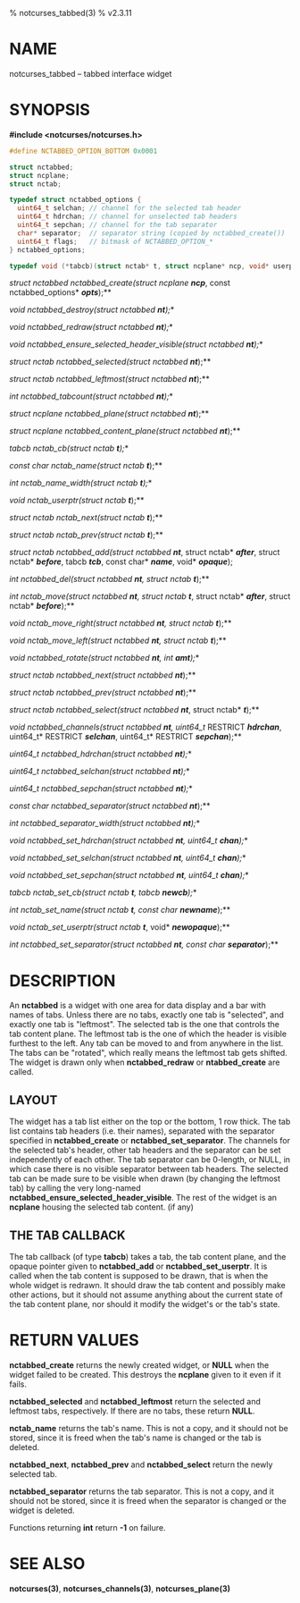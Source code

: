 % notcurses_tabbed(3)
% v2.3.11

# NAME

notcurses_tabbed – tabbed interface widget

# SYNOPSIS

**#include <notcurses/notcurses.h>**

```c
#define NCTABBED_OPTION_BOTTOM 0x0001

struct nctabbed;
struct ncplane;
struct nctab;

typedef struct nctabbed_options {
  uint64_t selchan; // channel for the selected tab header
  uint64_t hdrchan; // channel for unselected tab headers
  uint64_t sepchan; // channel for the tab separator
  char* separator;  // separator string (copied by nctabbed_create())
  uint64_t flags;   // bitmask of NCTABBED_OPTION_*
} nctabbed_options;

typedef void (*tabcb)(struct nctab* t, struct ncplane* ncp, void* userptr);
```

**struct nctabbed* nctabbed_create(struct ncplane* ***ncp***, const nctabbed_options* ***opts***);**

**void nctabbed_destroy(struct nctabbed* ***nt***);**

**void nctabbed_redraw(struct nctabbed* ***nt***);**

**void nctabbed_ensure_selected_header_visible(struct nctabbed* ***nt***);**

**struct nctab* nctabbed_selected(struct nctabbed* ***nt***);**

**struct nctab* nctabbed_leftmost(struct nctabbed* ***nt***);**

**int nctabbed_tabcount(struct nctabbed* ***nt***);**

**struct ncplane* nctabbed_plane(struct nctabbed* ***nt***);**

**struct ncplane* nctabbed_content_plane(struct nctabbed* ***nt***);**

**tabcb nctab_cb(struct nctab* ***t***);**

**const char* nctab_name(struct nctab* ***t***);**

**int nctab_name_width(struct nctab* ***t***);**

**void* nctab_userptr(struct nctab* ***t***);**

**struct nctab* nctab_next(struct nctab* ***t***);**

**struct nctab* nctab_prev(struct nctab* ***t***);**

**struct nctab* nctabbed_add(struct nctabbed* ***nt***, struct nctab* ***after***, struct nctab* ***before***, tabcb ***tcb***, const char* ***name***, void* ***opaque***);

**int nctabbed_del(struct nctabbed* ***nt***, struct nctab* ***t***);**

**int nctab_move(struct nctabbed* ***nt***, struct nctab* ***t***, struct nctab* ***after***,
                   struct nctab* ***before***);**

**void nctab_move_right(struct nctabbed* ***nt***, struct nctab* ***t***);**

**void nctab_move_left(struct nctabbed* ***nt***, struct nctab* ***t***);**

**void nctabbed_rotate(struct nctabbed* ***nt***, int ***amt***);**

**struct nctab* nctabbed_next(struct nctabbed* ***nt***);**

**struct nctab* nctabbed_prev(struct nctabbed* ***nt***);**

**struct nctab* nctabbed_select(struct nctabbed* ***nt***, struct nctab* ***t***);**

**void nctabbed_channels(struct nctabbed* ***nt***, uint64_t* RESTRICT ***hdrchan***, uint64_t* RESTRICT ***selchan***, uint64_t* RESTRICT ***sepchan***);**

**uint64_t nctabbed_hdrchan(struct nctabbed* ***nt***);**

**uint64_t nctabbed_selchan(struct nctabbed* ***nt***);**

**uint64_t nctabbed_sepchan(struct nctabbed* ***nt***);**

**const char* nctabbed_separator(struct nctabbed* ***nt***);**

**int nctabbed_separator_width(struct nctabbed* ***nt***);**

**void nctabbed_set_hdrchan(struct nctabbed* ***nt***, uint64_t ***chan***);**

**void nctabbed_set_selchan(struct nctabbed* ***nt***, uint64_t ***chan***);**

**void nctabbed_set_sepchan(struct nctabbed* ***nt***, uint64_t ***chan***);**

**tabcb nctab_set_cb(struct nctab* ***t***, tabcb ***newcb***);**

**int nctab_set_name(struct nctab* ***t***, const char* ***newname***);**

**void* nctab_set_userptr(struct nctab* ***t***, void* ***newopaque***);**

**int nctabbed_set_separator(struct nctabbed* ***nt***, const char* ***separator***);**

# DESCRIPTION

An **nctabbed** is a widget with one area for data display and a bar with
names of tabs. Unless there are no tabs, exactly one tab is "selected", and
exactly one tab is "leftmost". The selected tab is the one that controls
the tab content plane. The leftmost tab is the one of which the header is
visible furthest to the left. Any tab can be moved to and from anywhere in the
list. The tabs can be "rotated", which really means the leftmost tab gets
shifted. The widget is drawn only when **nctabbed_redraw** or **ntabbed_create**
are called.

## LAYOUT

The widget has a tab list either on the top or the bottom, 1 row thick. The tab
list contains tab headers (i.e. their names), separated with the separator
specified in **nctabbed_create** or **nctabbed_set_separator**. The channels
for the selected tab's header, other tab headers and the separator can be
set independently of each other. The tab separator can be 0-length, or NULL,
in which case there is no visible separator between tab headers. The selected
tab can be made sure to be visible when drawn (by changing the leftmost tab)
by calling the very long-named **nctabbed_ensure_selected_header_visible**.
The rest of the widget is an **ncplane** housing the selected tab content. (if any)

## THE TAB CALLBACK

The tab callback (of type **tabcb**) takes a tab, the tab content plane, and
the opaque pointer given to **nctabbed_add** or **nctabbed_set_userptr**.
It is called when the tab content is supposed to be drawn, that is when
the whole widget is redrawn. It should draw the tab content and possibly
make other actions, but it should not assume anything about the current state
of the tab content plane, nor should it modify the widget's or the tab's state.

# RETURN VALUES

**nctabbed_create** returns the newly created widget, or **NULL** when the widget
failed to be created. This destroys the **ncplane** given to it even if it fails.

**nctabbed_selected** and **nctabbed_leftmost** return the selected and
leftmost tabs, respectively. If there are no tabs, these return **NULL**.

**nctab_name** returns the tab's name. This is not a copy, and it should not be
stored, since it is freed when the tab's name is changed or the tab is deleted.

**nctabbed_next**, **nctabbed_prev** and **nctabbed_select** return the newly
selected tab.

**nctabbed_separator** returns the tab separator. This is not a copy, and it
should not be stored, since it is freed when the separator is changed or the
widget is deleted.

Functions returning **int** return **-1** on failure.

# SEE ALSO

**notcurses(3)**,
**notcurses_channels(3)**,
**notcurses_plane(3)**
